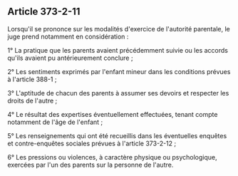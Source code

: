 Article 373-2-11
----
Lorsqu'il se prononce sur les modalités d'exercice de l'autorité parentale, le
juge prend notamment en considération :

1° La pratique que les parents avaient précédemment suivie ou les accords qu'ils
avaient pu antérieurement conclure ;

2° Les sentiments exprimés par l'enfant mineur dans les conditions prévues à
l'article 388-1 ;

3° L'aptitude de chacun des parents à assumer ses devoirs et respecter les
droits de l'autre ;

4° Le résultat des expertises éventuellement effectuées, tenant compte notamment
de l'âge de l'enfant ;

5° Les renseignements qui ont été recueillis dans les éventuelles enquêtes et
contre-enquêtes sociales prévues à l'article 373-2-12 ;

6° Les pressions ou violences, à caractère physique ou psychologique, exercées
par l'un des parents sur la personne de l'autre.

